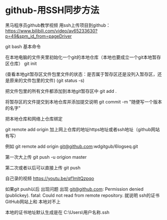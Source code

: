 # github-用SSH同步方法

黑马程序员github教学视频
用ssh上传项目到github：
https://www.bilibili.com/video/av65233630?p=49&spm_id_from=pageDriver


git bash 基本命令

在本地电脑的文件夹里初始化一个git的本地仓库（本地也要成立一个git本地暂存区仓库）
git init

(查看本地git暂存区文件包里文件的状态：是否属于暂存区还是没列入暂存区，还是原来的文件包里的文件)
(git status -s)

把文件包里的所有文件都添加到本地git暂存区中
git add .

将暂存区的文件提交到本地仓库并添加提交说明
git commit -m "随便写一个版本的名字"


把本地仓库和网络上仓库绑定

git remote add origin 加上网上仓库的地址https地址或者ssh地址（github网站有写）

例如
git remote add origin git@github.com:wdgitgub/6logseq.git

第一次大上传
git push -u origion master

第二次或者以后可以直接上传
git push


自己录的视频
https://youtu.be/qf1mltQzpqo

如果git push以后
出现问题
出现
git@github.com: Permission denied (publickey).
fatal: Could not read from remote repository.
就说明
ssh的证书 GitHub网站上和 本地对不上

本地的证书地址默认生成是在
C:\Users\用户名称\.ssh







